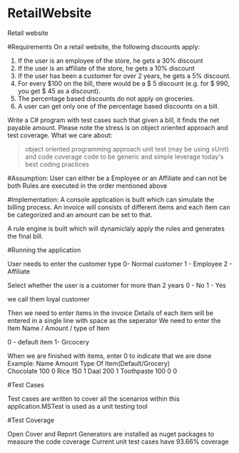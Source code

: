 # RetailWebsite
Retail website

#Requirements
On a retail website, the following discounts apply: 
1. If the user is an employee of the store, he gets a 30% discount 
2. If the user is an affiliate of the store, he gets a 10% discount 
3. If the user has been a customer for over 2 years, he gets a 5% discount. 
4. For every $100 on the bill, there would be a $ 5 discount (e.g. for $ 990, you get $ 45 as a discount). 
5. The percentage based discounts do not apply on groceries. 
6. A user can get only one of the percentage based discounts on a bill. 

Write a C# program with test cases such that given a bill, it finds the net payable amount. Please note the stress is on object oriented approach and test coverage. What we care about: 
> object oriented programming approach 
> unit test (may be using xUnit) and code coverage 
> code to be generic and simple 
> leverage today's best coding practices 

#Assumption:
User can either be a Employee or an Affiliate and can not be both
Rules are executed in the order mentioned above

#Implementation:
A console application is built which can simulate the billing process. An invoice will consists of different items and 
each item can be categorized and an amount can be set to that.

A rule engine is built which will dynamiclaly apply the rules and generates the final bill.

#Running the application

 User needs to enter the customer type 
 0- Normal customer
 1 - Employee
 2 - Affiliate
 
 Select whether the user is a customer for more than 2 years
 0 - No
 1 - Yes
 
 we call them loyal customer
 
 Then we need to enter items in the invoice 
 Details of each item will be entered in a single line with space as the seperator
 We need to enter the Item Name / Amount / type of Item
 
 0 - default item
 1- Grcocery
 
 When we are finished with items, enter 0 to indicate that we are done
 Example:
 Name       Amount  Type Of Item(Default/Grocery)  
 Chocolate 100 0
 Rice 150 1
 Daal 200 1
 Toothpaste 100 0
 0
 
 
 #Test Cases
 
 Test cases are written to cover all the scenarios within  this application.MSTest is used as a unit testing tool
 
#Test Coverage

Open Cover and Report Generators are installed as nuget packages to measure the code coverage
Current unit test cases have 93.66% coverage
